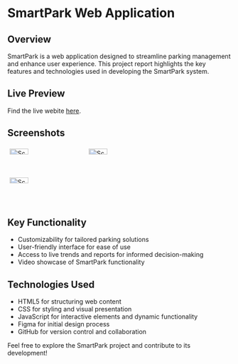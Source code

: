 # SmartPark Web Application

## Overview
SmartPark is a web application designed to streamline parking management and enhance user experience. This project report highlights the key features and technologies used in developing the SmartPark system.

## Live Preview
Find the live webite [here](https://sourabhaprasad.github.io/smartpark/).

## Screenshots
<div style="display: flex; flex-wrap: wrap;">
    <div style="width: 33.33%; padding: 5px;">
        <img src="https://github.com/sourabhaprasad/smartpark/assets/70069572/ae8cb79d-75ec-4b51-afe4-38966584d281" alt="Screenshot 1" style="width: 50%; height: auto;">
    </div>
    <div style="width: 33.33%; padding: 5px;">
        <img src="https://github.com/sourabhaprasad/smartpark/assets/70069572/cc63a0e8-c561-4195-a79d-a3780530333c" alt="Screenshot 2" style="width: 50%; height: auto;">
    </div>
    <div style="width: 33.33%; padding: 5px;">
        <img src="https://github.com/sourabhaprasad/smartpark/assets/70069572/47541acf-44c5-4c4a-98cc-c3cb415d5ea0" alt="Screenshot 3" style="width: 50%; height: auto;">
    </div>
</div>



## Key Functionality
- Customizability for tailored parking solutions
- User-friendly interface for ease of use
- Access to live trends and reports for informed decision-making
- Video showcase of SmartPark functionality

## Technologies Used
- HTML5 for structuring web content
- CSS for styling and visual presentation
- JavaScript for interactive elements and dynamic functionality
- Figma for initial design process
- GitHub for version control and collaboration


Feel free to explore the SmartPark project and contribute to its development!
